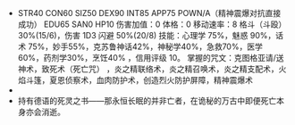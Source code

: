- STR40 CON60 SIZ50 DEX90 INT85
  APP75 POWN/A（精神震爆对抗直接成功） EDU65 SAN0 HP10
  伤害加值：0
  体格：0
  移动速率：8
  格斗（斗殴）30%(15/6)，伤害 1D3             闪避 50%(20/8)
  技能：心理学 75%，魅惑 90%，话术 75%，妙手55%，克苏鲁神话42%，神秘学40%，急救70%，医学60%，药剂学30%，烹饪40% ，信用评级 10。
  掌握的咒文：克图格亚请/送神术，致死术（死亡咒） ，炎之精联络术，炎之精召唤术，炎之精支配术，火焰斗篷，夏恩侦察术，血肉防护术，创造烈火防护屏障，精神震爆术
-
- 持有德语的死灵之书——那永恒长眠的并非亡者，在诡秘的万古中即便死亡本身亦会消逝。